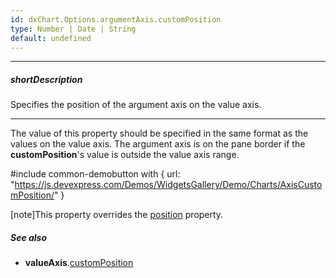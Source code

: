 ```yaml
---
id: dxChart.Options.argumentAxis.customPosition
type: Number | Date | String
default: undefined
---
```

---
##### shortDescription
Specifies the position of the argument axis on the value axis.

---
The value of this property should be specified in the same format as the values on the value axis. The argument axis is on the pane border if the **customPosition**'s value is outside the value axis range.

#include common-demobutton with {
    url: "https://js.devexpress.com/Demos/WidgetsGallery/Demo/Charts/AxisCustomPosition/"
}

[note]This property overrides the [position](/api-reference/10%20UI%20Components/dxChart/1%20Configuration/argumentAxis/position.md '/Documentation/ApiReference/UI_Components/dxChart/Configuration/argumentAxis/#position') property.

##### See also #####
- **valueAxis**.[customPosition](/api-reference/10%20UI%20Components/dxChart/1%20Configuration/valueAxis/customPosition.md '/Documentation/ApiReference/UI_Components/dxChart/Configuration/valueAxis/#customPosition')

